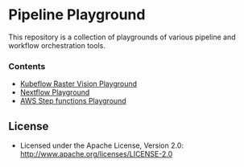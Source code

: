 # Pipeline Playground

This repository is a collection of playgrounds of various pipeline and workflow orchestration tools.


### Contents

- [Kubeflow Raster Vision Playground](./kubeflow/rv)
- [Nextflow Playground](./nextflow)
- [AWS Step functions Playground](./step-functions)

## License

* Licensed under the Apache License, Version 2.0: http://www.apache.org/licenses/LICENSE-2.0
